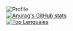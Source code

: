 ![Profile](http://github-profile-summary-cards.vercel.app/api/cards/profile-details?username=Antoniobox&theme=tokyonight)
</br>
[![Anurag's GitHub stats](https://github-readme-stats.vercel.app/api?username=Antoniobox)](https://github.com/anuraghazra/github-readme-stats)
</br>
[![Top Lenguajes](https://github-readme-stats.vercel.app/api/top-langs/?username=Antoniobox&layout=compact)](https://github.com/Natalio-R/github-readme-stats)
